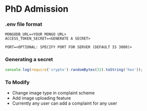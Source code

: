 # PhD Admission

### .env file format

```env
MONGODB_URL=<YOUR MONGO URL>
ACCESS_TOKEN_SECRET=<GENERATE A SECRET>

PORT=<OPTIONAL: SPECIFY PORT FOR SERVER (DEFAULT IS 3000)>
```

### Generating a secret

```js
console.log(require('crypto').randomBytes(32).toString('hex'));
```

### To Modify

-   Change image type in complaint scheme
-   Add image uploading feature
-   Currently any user can add a complaint for any user
